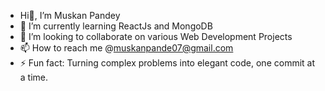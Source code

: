 - Hi👋, I’m Muskan Pandey
- 🌱 I’m currently learning ReactJs and MongoDB
- 💞️ I’m looking to collaborate on various Web Development Projects
- 📫 How to reach me @muskanpande07@gmail.com
- ⚡ Fun fact: Turning complex problems into elegant code, one commit at a time.

<!---
Muskan-Pande/Muskan-Pande is a ✨ special ✨ repository because its `README.md` (this file) appears on your GitHub profile.
You can click the Preview link to take a look at your changes.
--->
